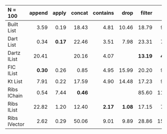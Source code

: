 | N = 100 | append | apply | concat | contains | drop | filter | fold | head | init | map | prepend | reverse | tail | take | update |
| :--- | ---: | ---: | ---: | ---: | ---: | ---: | ---: | ---: | ---: | ---: | ---: | ---: | ---: | ---: | ---: |
| Built List | 3.59 | 0.19 | 18.43 | 4.81 | 10.46 | 18.79 | 9.63 | 0.20 | 19.90 | 23.73 | 8.11 | 22.51 | 19.78 | 10.59 | 3.59 |
| Dart List | 0.34 | **0.17** | 22.46 | 3.51 | 7.98 | 23.31 | 7.02 | 0.19 |   | 21.78 | 0.32 | 20.25 | 15.23 | 8.04 | **0.21** |
| Dartz IList | 20.41 |   | 20.16 | 4.07 |   | **13.19** | **4.57** |   |   | **13.62** | 0.14 | 9.15 | 0.29 |   |   |
| FIC IList | **0.30** | 0.26 | 0.85 | 4.95 | 15.99 | 20.20 | 9.54 | 0.21 | 31.89 | 25.21 | 7.78 | 44.40 | 30.62 | 16.75 | 3.94 |
| Kt List | 7.91 | 0.22 | 17.59 | 4.90 | 14.48 | 17.23 | 9.30 | 0.21 | 24.53 | 20.13 |   | 10.00 | 18.93 | 13.47 |   |
| Ribs IChain | 0.54 | 7.44 | **0.46** |   |   | 85.60 | 11.91 | 0.35 | 52.51 | 14.67 | 0.59 | 9.07 | 5.09 |   |   |
| Ribs IList | 22.82 | 1.20 | 12.40 | **2.17** | **1.08** | 17.15 | 7.04 | **0.14** | 41.35 | 14.60 | **0.14** | **8.79** | **0.05** | **6.55** | 12.86 |
| Ribs IVector | 2.62 | 0.29 | 50.06 | 9.01 | 9.89 | 28.86 | 15.36 | 0.66 | **1.19** | 17.10 | 2.41 | 51.07 | 5.90 | 9.20 | 33.17 |
